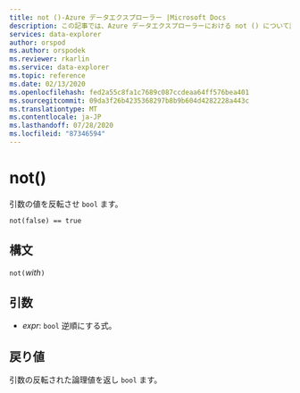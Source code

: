 ```yaml
---
title: not ()-Azure データエクスプローラー |Microsoft Docs
description: この記事では、Azure データエクスプローラーにおける not () について説明します。
services: data-explorer
author: orspod
ms.author: orspodek
ms.reviewer: rkarlin
ms.service: data-explorer
ms.topic: reference
ms.date: 02/13/2020
ms.openlocfilehash: fed2a55c8fa1c7689c087ccdeaa64ff576bea401
ms.sourcegitcommit: 09da3f26b4235368297b8b9b604d4282228a443c
ms.translationtype: MT
ms.contentlocale: ja-JP
ms.lasthandoff: 07/28/2020
ms.locfileid: "87346594"
---
```

# <a name="not"></a>not()

引数の値を反転させ `bool` ます。

```kusto
not(false) == true
```

## <a name="syntax"></a>構文

`not(`*with*`)`

## <a name="arguments"></a>引数

* *expr*: `bool` 逆順にする式。

## <a name="returns"></a>戻り値

引数の反転された論理値を返し `bool` ます。